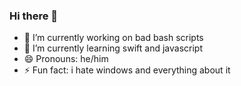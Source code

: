 ### Hi there 👋

- 🔭 I’m currently working on bad bash scripts
- 🌱 I’m currently learning swift and javascript
- 😄 Pronouns: he/him
- ⚡ Fun fact: i hate windows and everything about it
